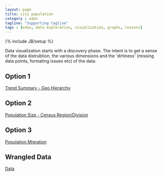 ```yaml
---
layout: page
title: city population
category : edav
tagline: "Supporting tagline"
tags : [edav, data exploration, visualization, graphs, lessons]
---
```

{% include JB/setup %}

Data visualization starts with a discovery phase.  The intent is to get a sense of the data distrubtion, the various dimensions and the 'dirtiness' (missing data points, formating issues etc) of the data.  
## Option 1
[Trend Summary - Geo Hierarchy](http://public.tableausoftware.com/views/City_Population_Trend/TrendSummary-GeoHierarchy?:embed=y&:display_count=no)


## Option 2
[Population Size - Census Region/Division](http://public.tableausoftware.com/views/City_Population_Trend/PopulationSize-CensusRegionDivision?:embed=y&:display_count=no)


## Option 3
[Population Migration](http://public.tableausoftware.com/views/City_Population_Trend/PopulationMigration?:embed=y&:display_count=no)

## Wrangled Data
[Data](http://public.tableausoftware.com/views/City_Population_Trend/Data?:embed=y&:display_count=no)
